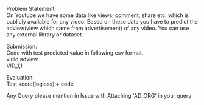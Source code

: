 Problem Statement:  
   On Youtube we have some data like views, comment, share etc. which is publicly available for any video.
   Based on these data you have to predict the adview(view which came from advertisement) of any video.
   You can use any external library or dataset.


Submission:  
  Code with test predicted value in following csv format.  
  vidid,adview  
  VID_1,1  

Evaluation:  
  Test score(logloss) + code  
 
Any Query please mention in Issue with Attaching 'AD_ORG' in your query
